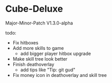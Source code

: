 # Cube-Deluxe
Major-Minor-Patch
V1.3.0-alpha


todo:

- Fix hitboxes
- Add more skills to game
    - add bigger player hitbox upgrade
- Make skill tree look better
- Finish deathoverlay
    - add tips like "Tip: git gud"
- Fix money icon in deathoverlay and skill tree
